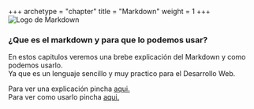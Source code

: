+++
archetype = "chapter"
title = "Markdown"
weight = 1
+++
![Logo de Markdown](/images/logo.png)
### ¿Que es el markdown y para que lo podemos usar?

En estos capitulos veremos una brebe explicación del Markdown y como podemos usarlo.  
Ya que es un lenguaje sencillo y muy practico para el Desarrollo Web.

Para ver una explicación pincha [aqui.](/tema1)  
Para ver como usarlo pincha [aqui.](/tema2)